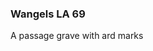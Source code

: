 <!-- .slide: data-transition="slide-in fade-out" -->

### Wangels LA 69
A passage grave with ard marks